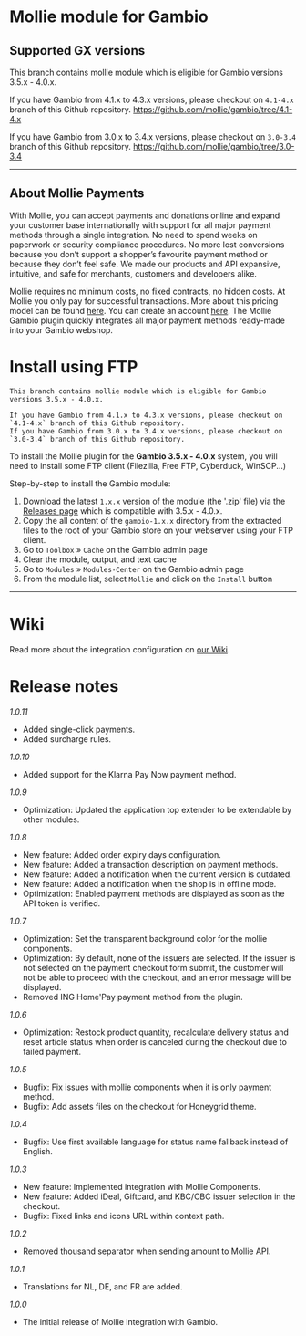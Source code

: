 # Mollie module for Gambio

## Supported GX versions
This branch contains mollie module which is eligible for Gambio versions 3.5.x - 4.0.x. 

If you have Gambio from 4.1.x to 4.3.x versions, please checkout on `4.1-4.x` branch of this Github repository.
https://github.com/mollie/gambio/tree/4.1-4.x

If you have Gambio from 3.0.x to 3.4.x versions, please checkout on `3.0-3.4` branch of this Github repository.
https://github.com/mollie/gambio/tree/3.0-3.4
***

## About Mollie Payments ##
With Mollie, you can accept payments and donations online and expand your customer base internationally with support for all major payment methods through a single integration. No need to spend weeks on paperwork or security compliance procedures. No more lost conversions because you don’t support a shopper’s favourite payment method or because they don’t feel safe. We made our products and API expansive, intuitive, and safe for merchants, customers and developers alike. 

Mollie requires no minimum costs, no fixed contracts, no hidden costs. At Mollie you only pay for successful transactions. More about this pricing model can be found [here](https://www.mollie.com/en/pricing/). You can create an account [here](https://www.mollie.com/dashboard/signup). The Mollie Gambio plugin quickly integrates all major payment methods ready-made into your Gambio webshop.

# Install using FTP
```
This branch contains mollie module which is eligible for Gambio versions 3.5.x - 4.0.x.

If you have Gambio from 4.1.x to 4.3.x versions, please checkout on `4.1-4.x` branch of this Github repository.
If you have Gambio from 3.0.x to 3.4.x versions, please checkout on `3.0-3.4` branch of this Github repository.
```

To install the Mollie plugin for the **Gambio 3.5.x - 4.0.x** system, you will need to install some FTP client (Filezilla, Free FTP, Cyberduck, WinSCP...)

Step-by-step to install the Gambio module:
 1. Download the latest `1.x.x` version  of the module (the '.zip' file) via the [Releases page](https://github.com/mollie/gambio/releases) which is compatible with 3.5.x - 4.0.x.
 2. Copy the all content of the `gambio-1.x.x` directory from the extracted files to the root of your Gambio store on your webserver using your FTP client.
 3. Go to `Toolbox` » `Cache` on the Gambio admin page
 4. Clear the module, output, and text cache
 5. Go to `Modules` » `Modules-Center` on the Gambio admin page
 6. From the module list, select `Mollie` and click on the `Install` button
---

# Wiki

Read more about the integration configuration on [our Wiki](https://github.com/mollie/gambio/wiki).

# Release notes
*1.0.11*
- Added single-click payments.
- Added surcharge rules.

*1.0.10*
- Added support for the Klarna Pay Now payment method.

*1.0.9*
- Optimization: Updated the application top extender to be extendable by other modules.

*1.0.8*
- New feature: Added order expiry days configuration.
- New feature: Added a transaction description on payment methods.
- New feature: Added a notification when the current version is outdated.
- New feature: Added a notification when the shop is in offline mode.
- Optimization: Enabled payment methods are displayed as soon as the API token is verified.

*1.0.7*
- Optimization: Set the transparent background color for the mollie components.
- Optimization: By default, none of the issuers are selected. If the issuer is not selected on the payment checkout form submit, the customer will not be able to proceed with the checkout, and an error message will be displayed.
- Removed ING Home'Pay payment method from the plugin.

*1.0.6*
- Optimization: Restock product quantity, recalculate delivery status and reset article status when order is canceled during the checkout due to failed payment.

*1.0.5*
- Bugfix: Fix issues with mollie components when it is only payment method.
- Bugfix: Add assets files on the checkout for Honeygrid theme.

*1.0.4*
- Bugfix: Use first available language for status name fallback instead of English.

*1.0.3*
- New feature: Implemented integration with Mollie Components.
- New feature: Added iDeal, Giftcard, and KBC/CBC issuer selection in the checkout.
- Bugfix: Fixed links and icons URL within context path.

*1.0.2*
- Removed thousand separator when sending amount to Mollie API.

*1.0.1*
- Translations for NL, DE, and FR are added.

*1.0.0*
- The initial release of Mollie integration with Gambio.
